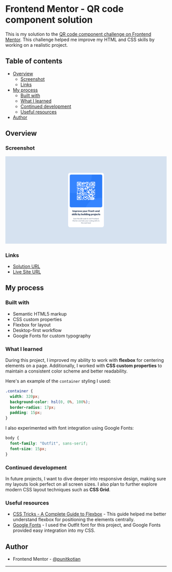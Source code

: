 # Frontend Mentor - QR code component solution

This is my solution to the [QR code component challenge on Frontend Mentor](https://www.frontendmentor.io/challenges/qr-code-component-iux_sIO_H). This challenge helped me improve my HTML and CSS skills by working on a realistic project.

## Table of contents

- [Overview](#overview)
  - [Screenshot](#screenshot)
  - [Links](#links)
- [My process](#my-process)
  - [Built with](#built-with)
  - [What I learned](#what-i-learned)
  - [Continued development](#continued-development)
  - [Useful resources](#useful-resources)
- [Author](#author)

## Overview

### Screenshot

![QR Code Component](./screenshot.png)

### Links

- [Solution URL](https://github.com/punitkotian/Frontend-Mentor/tree/main/qr-code-component-main) <!-- Add solution URL -->
- [Live Site URL](https://66e7ab1168138ca6861221c1--quiet-dieffenbachia-ee2454.netlify.app/) <!-- Add live site URL -->

## My process

### Built with

- Semantic HTML5 markup
- CSS custom properties
- Flexbox for layout
- Desktop-first workflow
- Google Fonts for custom typography

### What I learned

During this project, I improved my ability to work with **flexbox** for centering elements on a page. Additionally, I worked with **CSS custom properties** to maintain a consistent color scheme and better readability.

Here's an example of the `container` styling I used:

```css
.container {
  width: 320px;
  background-color: hsl(0, 0%, 100%);
  border-radius: 17px;
  padding: 15px;
}
```

I also experimented with font integration using Google Fonts:

```css
body {
  font-family: "Outfit", sans-serif;
  font-size: 15px;
}
```

### Continued development

In future projects, I want to dive deeper into responsive design, making sure my layouts look perfect on all screen sizes. I also plan to further explore modern CSS layout techniques such as **CSS Grid**.

### Useful resources

- [CSS Tricks - A Complete Guide to Flexbox](https://css-tricks.com/snippets/css/a-guide-to-flexbox/) - This guide helped me better understand flexbox for positioning the elements centrally.
- [Google Fonts](https://fonts.google.com/) - I used the Outfit font for this project, and Google Fonts provided easy integration into my CSS.

## Author

- Frontend Mentor - [@punitkotian](https://www.frontendmentor.io/profile/punitkotian)

---
